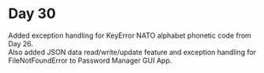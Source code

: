 # Day 30

Added exception handling for KeyError NATO alphabet phonetic code from Day 26.<br />Also added JSON data read/write/update feature and exception handling for FileNotFoundError to Password Manager GUI App.
